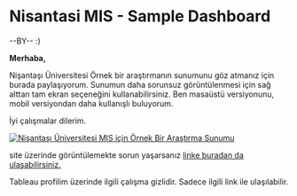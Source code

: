 # Nisantasi MIS - Sample Dashboard

--BY-- :)

**Merhaba,**

Nişantaşı Üniversitesi Örnek bir araştırmanın sunumunu göz atmanız için burada paylaşıyorum. Sunumun daha sorunsuz görüntülenmesi için sağ alttan tam ekran seçeneğini kullanabilirsiniz. Ben masaüstü versiyonunu, mobil versiyondan daha kullanışlı buluyorum.

İyi çalışmalar dilerim.

                
<div class='tableauPlaceholder' id='viz1663814111916' style='position: relative'><noscript><a href='#'><img alt='Nişantaşı Üniversitesi MIS için Örnek Bir Araştırma Sunumu ' src='https:&#47;&#47;public.tableau.com&#47;static&#47;images&#47;Ni&#47;NisantasiMIS-SampleDashboard&#47;NiantaniversitesiMISiinrnekBirAratrmaSunumu&#47;1_rss.png' style='border: none' /></a></noscript><object class='tableauViz'  style='display:none;'><param name='host_url' value='https%3A%2F%2Fpublic.tableau.com%2F' /> <param name='embed_code_version' value='3' /> <param name='site_root' value='' /><param name='name' value='NisantasiMIS-SampleDashboard&#47;NiantaniversitesiMISiinrnekBirAratrmaSunumu' /><param name='tabs' value='no' /><param name='toolbar' value='yes' /><param name='static_image' value='https:&#47;&#47;public.tableau.com&#47;static&#47;images&#47;Ni&#47;NisantasiMIS-SampleDashboard&#47;NiantaniversitesiMISiinrnekBirAratrmaSunumu&#47;1.png' /> <param name='animate_transition' value='yes' /><param name='display_static_image' value='yes' /><param name='display_spinner' value='yes' /><param name='display_overlay' value='yes' /><param name='display_count' value='yes' /><param name='language' value='en-US' /></object></div>                <script type='text/javascript'>                    var divElement = document.getElementById('viz1663814111916');                    var vizElement = divElement.getElementsByTagName('object')[0];                    vizElement.style.width='100%';vizElement.style.height=(divElement.offsetWidth*1)+'px';                    var scriptElement = document.createElement('script');                    scriptElement.src = 'https://public.tableau.com/javascripts/api/viz_v1.js';                    vizElement.parentNode.insertBefore(scriptElement, vizElement);                </script>

site üzerinde görüntülemekte sorun yaşarsanız [linke buradan da ulaşabilirsiniz.](https://public.tableau.com/views/NisantasiMIS-SampleDashboard/NiantaniversitesiMISiinrnekBirAratrmaSunumu?:language=en-US&:display_count=n&:origin=viz_share_link)

Tableau profilim üzerinde ilgili çalışma gizlidir. Sadece ilgili link ile ulaşılabilir.

<!--more-->

